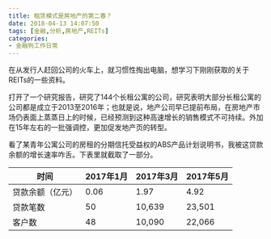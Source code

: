 ```yaml
---
title: 租赁模式是房地产的第二春？
date: 2018-04-13 14:07:50
tags: [金融,分析,房地产,REITs]
categories:
- 金融狗工作日常
---
```

在从发行人赶回公司的火车上，就习惯性掏出电脑，想学习下刚刚获取的关于REITs的一些资料。

打开了一个研究报告，研究了144个长租公寓的公司，研究表明大部分长租公寓的公司都是成立于2013至2016年；也就是说，地产公司早已提前布局，在房地产市场仍表面上蒸蒸日上的时候，已经预测到这种高速增长的销售模式不可持续。外加在15年左右的一批强调控，更加促发地产页的转型。

看了某青年公寓公司的房租的分期信托受益权的ABS产品计划说明书，我被这贷款余额的增长速率咋舌。下表里就截取了一部分。

时间| 2017年1月|2017年3月|2017年5月
--------- | -------------|----|-----
贷款余额（亿元）|0.06|1.97|4.92
贷款笔数|50|10,639|23,501
客户数|48|10,090|22,066